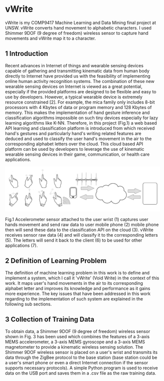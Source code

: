 # vWrite
vWrite is my COMP9417 Machine Learning and Data Mining final project at UNSW. vWrite converts hand movement to alphabetic characters. I used Shimmer 9DOF (9 degree of freedom) wireless sensor to capture hand movements and vWrite map it to a character.


## 1 Introduction
Recent advances in Internet of things and wearable sensing devices capable of gathering and transmitting kinematic data from human body directly to Internet have provided us with the feasibility of implementing online human activity recognition systems. The combination of these new wearable sensing devices on Internet is viewed as a great potential, especially if the provided platforms are designed to be flexible and easy to use by developers. However, a typical wearable device is extremely resource constrained [2]. For example, the mica family only includes 8-bit processors with 4 Kbytes of data or program memory and 128 Kbytes of memory. This makes the implementation of hand gesture inference and classification algorithms impossible on such tiny devices especially for lazy learning algorithms like K-NN. Therefore, in this project (Fig.1) a web based API learning and classification platform is introduced from which received hand's gestures and particularly hand's writing related features are deduced and used to classify the user hand's movement in the air to the corresponding alphabet letters over the cloud. This cloud based API platform can be used by developers to leverage the use of kinematic wearable sensing devices in their game, communication, or health care applications.

![vWrite API](https://github.com/SamanShafigh/vWrite/blob/master/img/main.png "vWrite API")

Fig.1 Accelerometer sensor attached to the user wrist (1) captures user hands movement and send raw data to user mobile phone (2) mobile phone then will send these data to the classification API on the cloud (3). vWrite receives sensor raw data (4) and will classify it to the corresponding letters (5). The letters will send it back to the client (6) to be used for other applications (7).


## 2 Definition of Learning Problem

The definition of machine learning problem in this work is to define and implement a system, which I call it 'vWrite' (Void Write) in the context of this work. It maps user's hand movements in the air to its corresponding alphabet letter and improves its knowledge and performance as it gains more experience. The key issues that have been addressed in this work regarding to the implementation of such system are explained in the following sub sections.


## 3 Collection of Training Data

To obtain data, a Shimmer 9DOF (9 degree of freedom) wireless sensor shown in Fig. 3 has been used which combines the features of a 3-axis MEMS accelerometer, a 3-axis MEMS gyroscope and a 3-axis MEMS magnetometer to provide a kinematic wireless sensing solution.
The Shimmer 9DOF wireless sensor is placed on a user's wrist and transmits its data through the ZigBee protocol to the base station (base station could be a user's smart phone or even a direct Internet connection if the sensor supports necessary protocols). A simple Python program is used to receive data on the USB port and saves them in a .csv file as the raw training data.
